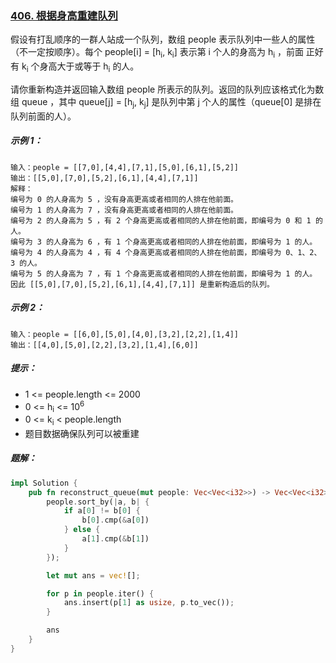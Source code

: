 ### [406. 根据身高重建队列](https://leetcode.cn/problems/queue-reconstruction-by-height/)
假设有打乱顺序的一群人站成一个队列，数组 people 表示队列中一些人的属性（不一定按顺序）。每个 people[i] = [h<sub>i</sub>, k<sub>i</sub>] 表示第 i 个人的身高为 h<sub>i</sub> ，前面 正好 有 k<sub>i</sub> 个身高大于或等于 h<sub>i</sub> 的人。

请你重新构造并返回输入数组 people 所表示的队列。返回的队列应该格式化为数组 queue ，其中 queue[j] = [h<sub>j</sub>, k<sub>j</sub>] 是队列中第 j 个人的属性（queue[0] 是排在队列前面的人）。



##### 示例 1：
```
输入：people = [[7,0],[4,4],[7,1],[5,0],[6,1],[5,2]]
输出：[[5,0],[7,0],[5,2],[6,1],[4,4],[7,1]]
解释：
编号为 0 的人身高为 5 ，没有身高更高或者相同的人排在他前面。
编号为 1 的人身高为 7 ，没有身高更高或者相同的人排在他前面。
编号为 2 的人身高为 5 ，有 2 个身高更高或者相同的人排在他前面，即编号为 0 和 1 的人。
编号为 3 的人身高为 6 ，有 1 个身高更高或者相同的人排在他前面，即编号为 1 的人。
编号为 4 的人身高为 4 ，有 4 个身高更高或者相同的人排在他前面，即编号为 0、1、2、3 的人。
编号为 5 的人身高为 7 ，有 1 个身高更高或者相同的人排在他前面，即编号为 1 的人。
因此 [[5,0],[7,0],[5,2],[6,1],[4,4],[7,1]] 是重新构造后的队列。
```

##### 示例 2：
```
输入：people = [[6,0],[5,0],[4,0],[3,2],[2,2],[1,4]]
输出：[[4,0],[5,0],[2,2],[3,2],[1,4],[6,0]]
```

##### 提示：
- 1 <= people.length <= 2000
- 0 <= h<sub>i</sub> <= 10<sup>6</sup>
- 0 <= k<sub>i</sub> < people.length
- 题目数据确保队列可以被重建

##### 题解：
```rust
impl Solution {
    pub fn reconstruct_queue(mut people: Vec<Vec<i32>>) -> Vec<Vec<i32>> {
        people.sort_by(|a, b| {
            if a[0] != b[0] {
                b[0].cmp(&a[0])
            } else {
                a[1].cmp(&b[1])
            }
        });

        let mut ans = vec![];

        for p in people.iter() {
            ans.insert(p[1] as usize, p.to_vec());
        }

        ans
    }
}
```
